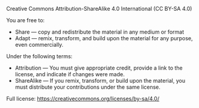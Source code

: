 Creative Commons Attribution-ShareAlike 4.0 International (CC BY-SA 4.0)

You are free to:
- Share — copy and redistribute the material in any medium or format
- Adapt — remix, transform, and build upon the material for any purpose, even commercially.

Under the following terms:
- Attribution — You must give appropriate credit, provide a link to the license, and indicate if changes were made.
- ShareAlike — If you remix, transform, or build upon the material, you must distribute your contributions under the same license.

Full license: https://creativecommons.org/licenses/by-sa/4.0/

